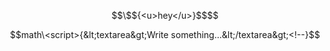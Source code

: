 ```math
\$${<u>hey</u>}$$
```
$$math\<script>{&lt;textarea&gt;Write something...&lt;/textarea&gt;<!--}$$
